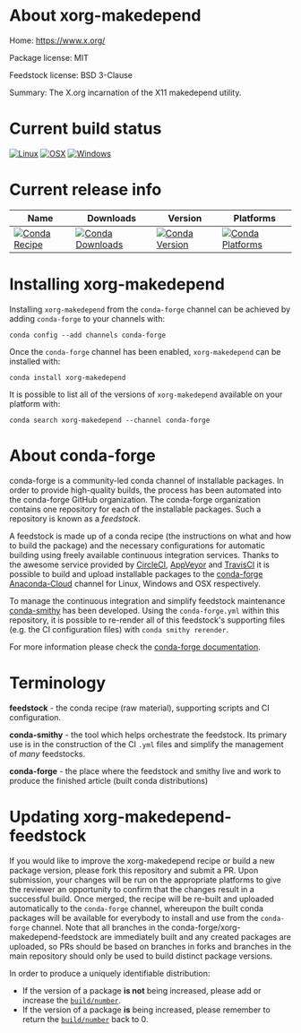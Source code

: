 About xorg-makedepend
=====================

Home: https://www.x.org/

Package license: MIT

Feedstock license: BSD 3-Clause

Summary: The X.org incarnation of the X11 makedepend utility.



Current build status
====================

[![Linux](https://img.shields.io/circleci/project/github/conda-forge/xorg-makedepend-feedstock/master.svg?label=Linux)](https://circleci.com/gh/conda-forge/xorg-makedepend-feedstock)
[![OSX](https://img.shields.io/travis/conda-forge/xorg-makedepend-feedstock/master.svg?label=macOS)](https://travis-ci.org/conda-forge/xorg-makedepend-feedstock)
[![Windows](https://img.shields.io/appveyor/ci/conda-forge/xorg-makedepend-feedstock/master.svg?label=Windows)](https://ci.appveyor.com/project/conda-forge/xorg-makedepend-feedstock/branch/master)

Current release info
====================

| Name | Downloads | Version | Platforms |
| --- | --- | --- | --- |
| [![Conda Recipe](https://img.shields.io/badge/recipe-xorg--makedepend-green.svg)](https://anaconda.org/conda-forge/xorg-makedepend) | [![Conda Downloads](https://img.shields.io/conda/dn/conda-forge/xorg-makedepend.svg)](https://anaconda.org/conda-forge/xorg-makedepend) | [![Conda Version](https://img.shields.io/conda/vn/conda-forge/xorg-makedepend.svg)](https://anaconda.org/conda-forge/xorg-makedepend) | [![Conda Platforms](https://img.shields.io/conda/pn/conda-forge/xorg-makedepend.svg)](https://anaconda.org/conda-forge/xorg-makedepend) |

Installing xorg-makedepend
==========================

Installing `xorg-makedepend` from the `conda-forge` channel can be achieved by adding `conda-forge` to your channels with:

```
conda config --add channels conda-forge
```

Once the `conda-forge` channel has been enabled, `xorg-makedepend` can be installed with:

```
conda install xorg-makedepend
```

It is possible to list all of the versions of `xorg-makedepend` available on your platform with:

```
conda search xorg-makedepend --channel conda-forge
```


About conda-forge
=================

conda-forge is a community-led conda channel of installable packages.
In order to provide high-quality builds, the process has been automated into the
conda-forge GitHub organization. The conda-forge organization contains one repository
for each of the installable packages. Such a repository is known as a *feedstock*.

A feedstock is made up of a conda recipe (the instructions on what and how to build
the package) and the necessary configurations for automatic building using freely
available continuous integration services. Thanks to the awesome service provided by
[CircleCI](https://circleci.com/), [AppVeyor](https://www.appveyor.com/)
and [TravisCI](https://travis-ci.org/) it is possible to build and upload installable
packages to the [conda-forge](https://anaconda.org/conda-forge)
[Anaconda-Cloud](https://anaconda.org/) channel for Linux, Windows and OSX respectively.

To manage the continuous integration and simplify feedstock maintenance
[conda-smithy](https://github.com/conda-forge/conda-smithy) has been developed.
Using the ``conda-forge.yml`` within this repository, it is possible to re-render all of
this feedstock's supporting files (e.g. the CI configuration files) with ``conda smithy rerender``.

For more information please check the [conda-forge documentation](https://conda-forge.org/docs/).

Terminology
===========

**feedstock** - the conda recipe (raw material), supporting scripts and CI configuration.

**conda-smithy** - the tool which helps orchestrate the feedstock.
                   Its primary use is in the construction of the CI ``.yml`` files
                   and simplify the management of *many* feedstocks.

**conda-forge** - the place where the feedstock and smithy live and work to
                  produce the finished article (built conda distributions)


Updating xorg-makedepend-feedstock
==================================

If you would like to improve the xorg-makedepend recipe or build a new
package version, please fork this repository and submit a PR. Upon submission,
your changes will be run on the appropriate platforms to give the reviewer an
opportunity to confirm that the changes result in a successful build. Once
merged, the recipe will be re-built and uploaded automatically to the
`conda-forge` channel, whereupon the built conda packages will be available for
everybody to install and use from the `conda-forge` channel.
Note that all branches in the conda-forge/xorg-makedepend-feedstock are
immediately built and any created packages are uploaded, so PRs should be based
on branches in forks and branches in the main repository should only be used to
build distinct package versions.

In order to produce a uniquely identifiable distribution:
 * If the version of a package **is not** being increased, please add or increase
   the [``build/number``](https://conda.io/docs/user-guide/tasks/build-packages/define-metadata.html#build-number-and-string).
 * If the version of a package **is** being increased, please remember to return
   the [``build/number``](https://conda.io/docs/user-guide/tasks/build-packages/define-metadata.html#build-number-and-string)
   back to 0.
